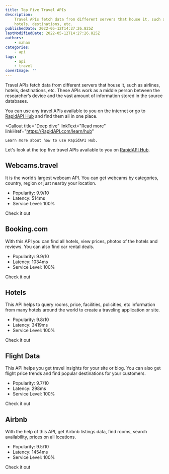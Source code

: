 ```yaml
---
title: Top Five Travel APIs
description:
    Travel APIs fetch data from different servers that house it, such as airlines,
    hotels, destinations, etc.
publishedDate: 2022-05-12T14:27:26.825Z
lastModifiedDate: 2022-05-12T14:27:26.825Z
authors:
    - maham
categories:
    - api
tags:
    - api
    - travel
coverImage: ''
---
```


<Lead>

Travel APIs fetch data from different servers that house it, such as airlines, hotels, destinations, etc. These APIs work as a middle person between the researcher’s device and the vast amount of information stored in the source databases.

</Lead>

You can use any travel APIs available to you on the internet or go to [RapidAPI Hub](https://RapidAPI.com/hub?utm_source=RapidAPI.com/guides&utm_medium=DevRel&utm_campaign=DevRel) and find them all in one place.

<Callout
	title="Deep dive"
	linkText="Read more"
	linkHref="https://RapidAPI.com/learn/hub"
>
	Learn more about how to use RapidAPI Hub.
</Callout>

Let's look at the top five travel APIs available to you on [RapidAPI Hub](https://RapidAPI.com/hub?utm_source=RapidAPI.com/guides&utm_medium=DevRel&utm_campaign=DevRel).

## Webcams.travel

It is the world’s largest webcam API. You can get webcams by categories, country, region or just nearby your location.

-   Popularity: 9.9/10
-   Latency: 514ms
-   Service Level: 100%

<Link
	href="https://RapidAPI.com/webcams.travel/api/webcams-travel/?utm_source=RapidAPI.com%2Fguides&utm_medium=DevRel&utm_campaign=DevRel"
	variant="solid"
	isExternal
>
	Check it out
</Link>

## Booking.com

With this API you can find all hotels, view prices, photos of the hotels and reviews. You can also find car rental deals.

-   Popularity: 9.9/10
-   Latency: 1034ms
-   Service Level: 100%

<Link
	href="https://RapidAPI.com/tipsters/api/booking-com/?utm_source=RapidAPI.com%2Fguides&utm_medium=DevRel&utm_campaign=DevRel"
	variant="solid"
	isExternal
>
	Check it out
</Link>

## Hotels

This API helps to query rooms, price, facilities, policities, etc information from many hotels around the world to create a traveling application or site.

-   Popularity: 9.8/10
-   Latency: 3419ms
-   Service Level: 100%

<Link
	href="https://RapidAPI.com/apidojo/api/hotels4/?utm_source=RapidAPI.com%2Fguides&utm_medium=DevRel&utm_campaign=DevRel"
	variant="solid"
	isExternal
>
	Check it out
</Link>

## Flight Data

This API helps you get travel insights for your site or blog. You can also get flight price trends and find popular destinations for your customers.

-   Popularity: 9.7/10
-   Latency: 298ms
-   Service Level: 100%

<Link
	href="https://RapidAPI.com/Travelpayouts/api/flight-data/?utm_source=RapidAPI.com%2Fguides&utm_medium=DevRel&utm_campaign=DevRel"
	variant="solid"
	isExternal
>
	Check it out
</Link>

## Airbnb

With the help of this API, get Airbnb listings data, find rooms, search availability, prices on all locations.

-   Popularity: 9.5/10
-   Latency: 1454ms
-   Service Level: 100%

<Link
	href="https://RapidAPI.com/3b-data-3b-data-default/api/airbnb13/?utm_source=RapidAPI.com%2Fguides&utm_medium=DevRel&utm_campaign=DevRel"
	variant="solid"
	isExternal
>
	Check it out
</Link>
